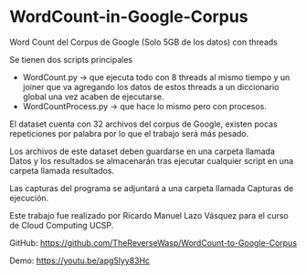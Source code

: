 # WordCount-in-Google-Corpus
Word Count del Corpus de Google (Solo 5GB de los datos) con threads 

Se tienen dos scripts principales
- WordCount.py -> que ejecuta todo con 8 threads al mismo tiempo y un joiner que va agregando los datos de estos threads a un diccionario global una vez acaben de ejecutarse.
- WordCountProcess.py -> que hace lo mismo pero con procesos.

El dataset cuenta con 32 archivos del corpus de Google, existen pocas repeticiones por palabra por lo que el trabajo será más pesado.

Los archivos de este dataset deben guardarse en una carpeta llamada Datos y los resultados se almacenarán tras ejecutar cualquier script en una carpeta llamada resultados.

Las capturas del programa se adjuntará a una carpeta llamada Capturas de ejecución.

Este trabajo fue realizado por Ricardo Manuel Lazo Vásquez para el curso de Cloud Computing UCSP.

GitHub: https://github.com/TheReverseWasp/WordCount-to-Google-Corpus

Demo: https://youtu.be/apg5lyy83Hc
